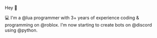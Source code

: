 Hey 👋

💻 I'm a @lua programmer with 3+ years of experience coding & programming on @roblox. I'm now starting to create bots on @discord using @python.




